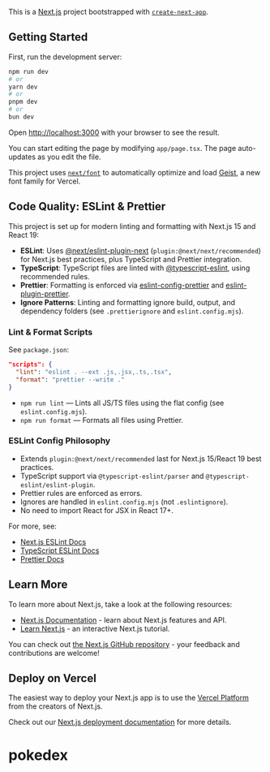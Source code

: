 This is a [Next.js](https://nextjs.org) project bootstrapped with [`create-next-app`](https://nextjs.org/docs/app/api-reference/cli/create-next-app).

## Getting Started

First, run the development server:

```bash
npm run dev
# or
yarn dev
# or
pnpm dev
# or
bun dev
```

Open [http://localhost:3000](http://localhost:3000) with your browser to see the result.

You can start editing the page by modifying `app/page.tsx`. The page auto-updates as you edit the file.

This project uses [`next/font`](https://nextjs.org/docs/app/building-your-application/optimizing/fonts) to automatically optimize and load [Geist](https://vercel.com/font), a new font family for Vercel.

## Code Quality: ESLint & Prettier

This project is set up for modern linting and formatting with Next.js 15 and React 19:

- **ESLint**: Uses [@next/eslint-plugin-next](https://www.npmjs.com/package/@next/eslint-plugin-next) (`plugin:@next/next/recommended`) for Next.js best practices, plus TypeScript and Prettier integration.
- **TypeScript**: TypeScript files are linted with [@typescript-eslint](https://typescript-eslint.io/), using recommended rules.
- **Prettier**: Formatting is enforced via [eslint-config-prettier](https://github.com/prettier/eslint-config-prettier) and [eslint-plugin-prettier](https://github.com/prettier/eslint-plugin-prettier).
- **Ignore Patterns**: Linting and formatting ignore build, output, and dependency folders (see `.prettierignore` and `eslint.config.mjs`).

### Lint & Format Scripts

See `package.json`:

```json
"scripts": {
  "lint": "eslint . --ext .js,.jsx,.ts,.tsx",
  "format": "prettier --write ."
}
```

- `npm run lint` — Lints all JS/TS files using the flat config (see `eslint.config.mjs`).
- `npm run format` — Formats all files using Prettier.

### ESLint Config Philosophy

- Extends `plugin:@next/next/recommended` last for Next.js 15/React 19 best practices.
- TypeScript support via `@typescript-eslint/parser` and `@typescript-eslint/eslint-plugin`.
- Prettier rules are enforced as errors.
- Ignores are handled in `eslint.config.mjs` (not `.eslintignore`).
- No need to import React for JSX in React 17+.

For more, see:

- [Next.js ESLint Docs](https://nextjs.org/docs/app/api-reference/config/eslint)
- [TypeScript ESLint Docs](https://typescript-eslint.io/)
- [Prettier Docs](https://prettier.io/)

## Learn More

To learn more about Next.js, take a look at the following resources:

- [Next.js Documentation](https://nextjs.org/docs) - learn about Next.js features and API.
- [Learn Next.js](https://nextjs.org/learn) - an interactive Next.js tutorial.

You can check out [the Next.js GitHub repository](https://github.com/vercel/next.js) - your feedback and contributions are welcome!

## Deploy on Vercel

The easiest way to deploy your Next.js app is to use the [Vercel Platform](https://vercel.com/new?utm_medium=default-template&filter=next.js&utm_source=create-next-app&utm_campaign=create-next-app-readme) from the creators of Next.js.

Check out our [Next.js deployment documentation](https://nextjs.org/docs/app/building-your-application/deploying) for more details.

# pokedex
